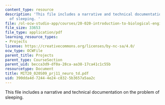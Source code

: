 ```yaml
---
content_type: resource
description: 'This file includes a narrative and technical documentation on the problem
  of sleeping. '
file: /ol-ocw-studio-app/courses/20-020-introduction-to-biological-engineering-design-spring-2009/390dda4d72444e24c8325b3657a5aa2c_MIT20_020S09_prj11_neuro_td.pdf
file_size: 33653
file_type: application/pdf
learning_resource_types:
- Projects
license: https://creativecommons.org/licenses/by-nc-sa/4.0/
ocw_type: OCWFile
parent_title: Projects
parent_type: CourseSection
parent_uid: becca3d9-df0a-28ca-aa38-17ca41c1c55b
resourcetype: Document
title: MIT20_020S09_prj11_neuro_td.pdf
uid: 390dda4d-7244-4e24-c832-5b3657a5aa2c
---
```

This file includes a narrative and technical documentation on the problem of sleeping. 